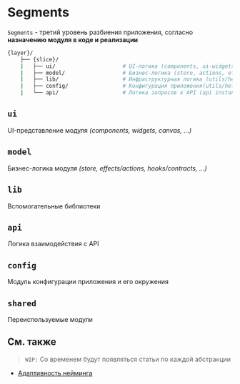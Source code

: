 [refs-naming-adaptability]: /docs/concepts/naming-adaptability.md

# Segments

`Segments` - третий уровень разбиения приложения, согласно **назначению модуля в коде и реализации**

```sh
{layer}/
    ├── {slice}/
    |   ├── ui/                     # UI-логика (components, ui-widgets, ...)
    |   ├── model/                  # Бизнес-логика (store, actions, effects, reducers, ...)
    |   ├── lib/                    # Инфраструктурная логика (utils/helpers)
    |   ├── config/                 # Конфигурация приложения(utils/helpers)
    |   └── api/                    # Логика запросов к API (api instances, requests, ...)
```

## `ui`

UI-представление модуля *(components, widgets, canvas, ...)*

## `model`

Бизнес-логика модуля *(store, effects/actions, hooks/contracts, ...)*

## `lib`

Вспомогательные библиотеки

## `api`

Логика взаимодействия с API

## `config`

Модуль конфигурации приложения и его окружения

## `shared`

Переиспользуемые модули

## См. также

> `WIP:` Со временем будут появляться статьи по каждой абстракции

- [Адаптивность нейминга][refs-naming-adaptability]
